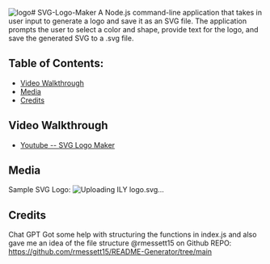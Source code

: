 ![logo](https://github.com/00shivani/SVG-Logo-Maker/assets/126500106/f6e58d20-1e89-40ea-a5cd-97234face518)# SVG-Logo-Maker
A Node.js command-line application that takes in user input to generate a logo and save it as an SVG file. The application prompts the user to select a color and shape, provide text for the logo, and save the generated SVG to a .svg file.

## Table of Contents:
- [Video Walkthrough](#video-walkthrough)
- [Media](#media)
- [Credits](#credits)

## Video Walkthrough
- [Youtube -- SVG Logo Maker](https://www.youtube.com/watch?v=dNMBGBAysvQ)

## Media
Sample SVG Logo:
![Uploading
            <svg version="1.1"
                width="300" height="200"
                xmlns="http://www.w3.org/2000/svg">
                <circle cx="150" cy="100" r="100" fill="pink" />
                <text x="150" y="125" font-size="70" text-anchor="middle" fill="white">ILY</text>
            </svg>
         logo.svg…]()


## Credits 
Chat GPT
Got some help with structuring the functions in index.js and also gave me an idea of the file structure
@rmessett15 on Github REPO: https://github.com/rmessett15/README-Generator/tree/main

